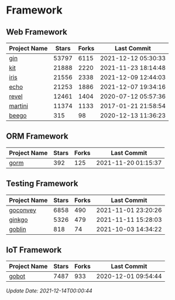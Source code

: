 # Framework

## Web Framework
| Project Name | Stars | Forks | Last Commit |
| ------------ | ----- | ----- | ----------- |
| [gin](https://github.com/gin-gonic/gin) | 53797 | 6115 | 2021-12-12 05:30:33 |
| [kit](https://github.com/go-kit/kit) | 21888 | 2220 | 2021-11-23 18:14:48 |
| [iris](https://github.com/kataras/iris) | 21556 | 2338 | 2021-12-09 12:44:03 |
| [echo](https://github.com/labstack/echo) | 21253 | 1886 | 2021-12-07 19:34:16 |
| [revel](https://github.com/revel/revel) | 12461 | 1404 | 2020-07-12 05:57:36 |
| [martini](https://github.com/go-martini/martini) | 11374 | 1133 | 2017-01-21 21:58:54 |
| [beego](https://github.com/astaxie/beego) | 315 | 98 | 2020-12-13 11:36:23 |

## ORM Framework
| Project Name | Stars | Forks | Last Commit |
| ------------ | ----- | ----- | ----------- |
| [gorm](https://github.com/jinzhu/gorm) | 392 | 125 | 2021-11-20 01:15:37 |

## Testing Framework
| Project Name | Stars | Forks | Last Commit |
| ------------ | ----- | ----- | ----------- |
| [goconvey](https://github.com/smartystreets/goconvey) | 6858 | 490 | 2021-11-01 23:20:26 |
| [ginkgo](https://github.com/onsi/ginkgo) | 5326 | 479 | 2021-11-11 15:28:03 |
| [goblin](https://github.com/franela/goblin) | 818 | 74 | 2021-10-03 14:34:22 |

## IoT Framework
| Project Name | Stars | Forks | Last Commit |
| ------------ | ----- | ----- | ----------- |
| [gobot](https://github.com/hybridgroup/gobot) | 7487 | 933 | 2020-12-01 09:54:44 |

*Update Date: 2021-12-14T00:00:44*